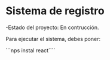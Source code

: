 <h1> Sistema de registro</h1>

-Estado del proyecto: En contrucción.

Para ejecutar el sistema, debes poner:

```nps instal react````
